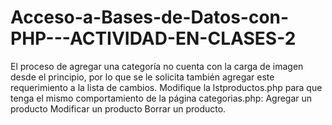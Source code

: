# Acceso-a-Bases-de-Datos-con-PHP---ACTIVIDAD-EN-CLASES-2
El proceso de agregar una categoría no cuenta con la carga de imagen desde el principio, por lo que se le solicita también agregar este requerimiento a la lista de cambios. Modifique la lstproductos.php para que tenga el mismo comportamiento de la página categorias.php: Agregar un producto Modificar un producto Borrar un producto.

